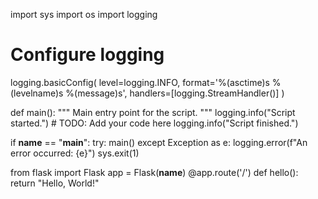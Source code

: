 import sys
import os
import logging

# Configure logging
logging.basicConfig(
    level=logging.INFO,
    format='%(asctime)s %(levelname)s %(message)s',
    handlers=[logging.StreamHandler()]
)

def main():
    """
    Main entry point for the script.
    """
    logging.info("Script started.")
    # TODO: Add your code here
    logging.info("Script finished.")

if __name__ == "__main__":
    try:
        main()
    except Exception as e:
        logging.error(f"An error occurred: {e}")
        sys.exit(1)
          
from flask import Flask
app = Flask(__name__)
@app.route('/')
def hello():
    return "Hello, World!"
